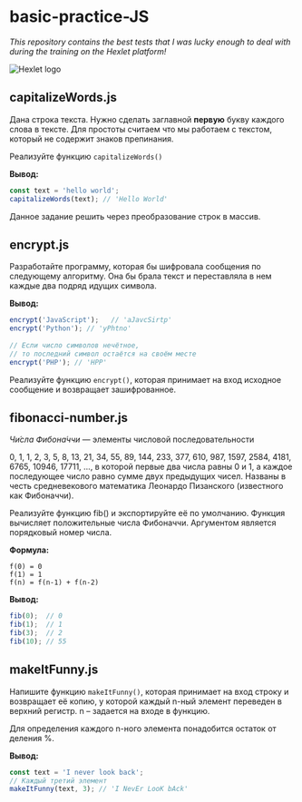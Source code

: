 # basic-practice-JS

*This repository contains the best tests that I was lucky enough to deal with during the training on the Hexlet platform!*

![Hexlet logo](https://open-education.net/wp-content/uploads/2014/07/416970e1e2d4bb03297ec21b80507d2a-720x340.jpg)

## capitalizeWords.js

Дана строка текста. Нужно сделать заглавной **первую** букву каждого слова в тексте. Для простоты считаем что мы работаем с текстом, который не содержит знаков препинания.

Реализуйте функцию ```capitalizeWords()```

**Вывод:**

```JavaScript
const text = 'hello world';
capitalizeWords(text); // 'Hello World'
```

Данное задание решить через преобразование строк в массив.

## encrypt.js

Разработайте программу, которая бы шифровала сообщения по следующему алгоритму. Она бы брала текст и переставляла в нем каждые два подряд идущих символа.

**Вывод:**

```JavaScript
encrypt('JavaScript');   // 'aJavcSirtp'
encrypt('Python'); // 'yPhtno'
 
// Если число символов нечётное,
// то последний символ остаётся на своём месте
encrypt('PHP'); // 'HPP'
```

Реализуйте функцию ```encrypt()```, которая принимает на вход исходное сообщение и возвращает зашифрованное.

## fibonacci-number.js

*Чи́сла Фибона́ччи*  — элементы числовой последовательности

0, 1, 1, 2, 3, 5, 8, 13, 21, 34, 55, 89, 144, 233, 377, 610, 987, 1597, 2584, 4181, 6765, 10946, 17711, …,
в которой первые два числа равны 0 и 1, а каждое последующее число равно сумме двух предыдущих чисел. Названы в честь средневекового математика Леонардо Пизанского (известного как Фибоначчи).

Реализуйте функцию fib() и экспортируйте её по умолчанию. Функция вычисляет положительные числа Фибоначчи. Аргументом является порядковый номер числа.

**Формула:**

```
f(0) = 0
f(1) = 1
f(n) = f(n-1) + f(n-2)
```

**Вывод:**

```javascript
fib(0);  // 0
fib(1);  // 1
fib(3);  // 2
fib(10); // 55
```

## makeItFunny.js

Напишите функцию ```makeItFunny()```, которая принимает на вход строку и возвращает её копию, у которой каждый n-ный элемент переведен в верхний регистр. n – задается на входе в функцию.

Для определения каждого n-ного элемента понадобится остаток от деления %.

**Вывод:**

```javascript
const text = 'I never look back';
// Каждый третий элемент
makeItFunny(text, 3); // 'I NevEr LooK bAck'
```

